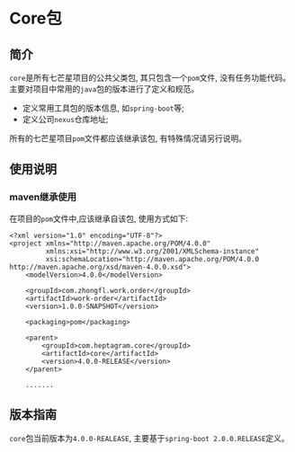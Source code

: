# Core包

## 简介

`core`是所有七芒星项目的公共父类包, 其只包含一个`pom`文件, 没有任务功能代码。 主要对项目中常用的`java`包的版本进行了定义和规范。

* 定义常用工具包的版本信息, 如`spring-boot`等;
* 定义公司`nexus`仓库地址;

所有的七芒星项目`pom`文件都应该继承该包, 有特殊情况请另行说明。

## 使用说明

### maven继承使用

在项目的`pom`文件中,应该继承自该包, 使用方式如下:

```pom
<?xml version="1.0" encoding="UTF-8"?>
<project xmlns="http://maven.apache.org/POM/4.0.0"
         xmlns:xsi="http://www.w3.org/2001/XMLSchema-instance"
         xsi:schemaLocation="http://maven.apache.org/POM/4.0.0 http://maven.apache.org/xsd/maven-4.0.0.xsd">
    <modelVersion>4.0.0</modelVersion>
    
    <groupId>com.zhongfl.work.order</groupId>
    <artifactId>work-order</artifactId>
    <version>1.0.0-SNAPSHOT</version>

    <packaging>pom</packaging>

    <parent>
        <groupId>com.heptagram.core</groupId>
        <artifactId>core</artifactId>
        <version>4.0.0-RELEASE</version>
    </parent>
    
    .......
```

## 版本指南

`core`包当前版本为`4.0.0-REALEASE`, 主要基于`spring-boot 2.0.0.RELEASE`定义。

```pom

```

